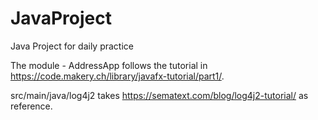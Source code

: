 # JavaProject
Java Project for daily practice

The module - AddressApp follows the tutorial in https://code.makery.ch/library/javafx-tutorial/part1/.

src/main/java/log4j2 takes https://sematext.com/blog/log4j2-tutorial/ as reference.

